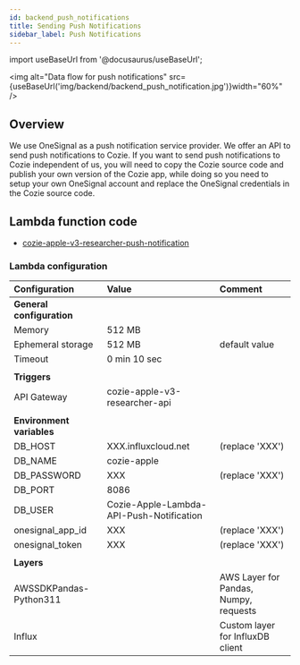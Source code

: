 ```yaml
---
id: backend_push_notifications
title: Sending Push Notifications
sidebar_label: Push Notifications
---
```


import useBaseUrl from '@docusaurus/useBaseUrl'; 

<img alt="Data flow for push notifications" src={useBaseUrl('img/backend/backend_push_notification.jpg')}width="60%" />


## Overview
We use OneSignal as a push notification service provider. We offer an API to send push notifications to Cozie. 
If you want to send push notifications to Cozie independent of us, you will need to copy the Cozie source code and publish your own version of the Cozie app, while doing so you need to setup your own OneSignal account and replace the OneSignal credentials in the Cozie source code.

## Lambda function code
- [cozie-apple-v3-researcher-push-notification](https://github.com/cozie-app/cozie-apple-backend/tree/main/lambda_cozie-apple-v3-researcher-push-notification)


### Lambda configuration
| Configuration | Value | Comment |
|:--------------|:------|:--------|
| **General configuration** | | |
| Memory | 512 MB |  |
| Ephemeral storage | 512 MB | default value |
| Timeout | 0 min 10 sec |  |
|  |  |  |
| **Triggers** | | |
| API Gateway | cozie-apple-v3-researcher-api |  |
|  |  |  |
| **Environment variables** | | |
| DB_HOST     | XXX.influxcloud.net | (replace 'XXX') |
| DB_NAME     | cozie-apple |  |
| DB_PASSWORD | XXX | (replace 'XXX') |
| DB_PORT     | 8086 |  |
| DB_USER     | Cozie-Apple-Lambda-API-Push-Notification |  |
| onesignal_app_id | XXX | (replace 'XXX') |
| onesignal_token | XXX | (replace 'XXX') |
|  |  |  |
| **Layers** | | |
| AWSSDKPandas-Python311 |  | AWS Layer for Pandas, Numpy, requests |
| Influx |  | Custom layer for InfluxDB client |

